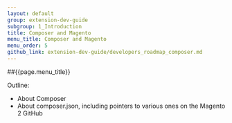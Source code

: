 ```yaml
---
layout: default
group: extension-dev-guide
subgroup: 1_Introduction
title: Composer and Magento
menu_title: Composer and Magento
menu_order: 5
github_link: extension-dev-guide/developers_roadmap_composer.md
---
```


##{{page.menu_title}}


Outline:

*	About Composer
*	About composer.json, including pointers to various ones on the Magento 2 GitHub
